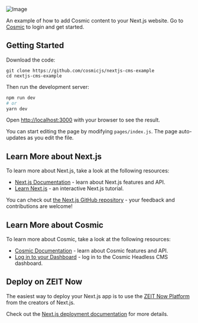 ![Image](https://cdn.cosmicjs.com/aa4befc0-780e-11ea-af54-a1f2382919db-nextjs-example.png)

An example of how to add Cosmic content to your Next.js website. Go to [Cosmic](https://www.cosmicjs.com) to login and get started.

## Getting Started

Download the code:
```
git clone https://github.com/cosmicjs/nextjs-cms-example
cd nextjs-cms-example
```

Then run the development server:

```bash
npm run dev
# or
yarn dev
```

Open [http://localhost:3000](http://localhost:3000) with your browser to see the result.

You can start editing the page by modifying `pages/index.js`. The page auto-updates as you edit the file.

## Learn More about Next.js

To learn more about Next.js, take a look at the following resources:

- [Next.js Documentation](https://nextjs.org/docs) - learn about Next.js features and API.
- [Learn Next.js](https://nextjs.org/learn) - an interactive Next.js tutorial.

You can check out [the Next.js GitHub repository](https://github.com/zeit/next.js/) - your feedback and contributions are welcome!

## Learn More about Cosmic

To learn more about Cosmic, take a look at the following resources:

- [Cosmic Documentation](https://docs.cosmicjs.com) - learn about Cosmic features and API.
- [Log in to your Dashboard](https://app.cosmicjs.com) - log in to the Cosmic Headless CMS dashboard.


## Deploy on ZEIT Now

The easiest way to deploy your Next.js app is to use the [ZEIT Now Platform](https://zeit.co/import?utm_medium=default-template&filter=next.js) from the creators of Next.js.

Check out the [Next.js deployment documentation](https://nextjs.org/docs/deployment) for more details.
